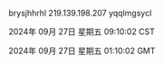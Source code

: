 brysjhhrhl 219.139.198.207 yqqlmgsycl

2024年 09月 27日 星期五 09:10:02 CST

2024年 09月 27日 星期五 01:10:02 GMT
